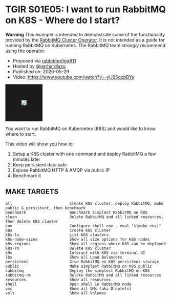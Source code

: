 # TGIR S01E05: I want to run RabbitMQ on K8S - Where do I start?

**Warning**
This example is intended to demonstrate some of the functionality provided by the [RabbitMQ Cluster Operator](https://github.com/rabbitmq/cluster-operator). It is not intended as a guide for running RabbitMQ on Kubernetes. The RabbitMQ team *strongly* recommend using the operator.

* Proposed via [rabbitmq/tgir#11](https://github.com/rabbitmq/tgir/issues/11)
* Hosted by [@gerhardlazu](https://twitter.com/gerhardlazu)
* Published on: 2020-05-29
* Video: https://www.youtube.com/watch?v=-yU95ocpBYs

<a href="https://www.youtube.com/watch?v=-yU95ocpBYs" target="_blank"><img src="video.jpg" border="50" /></a>

You want to run RabbitMQ on Kubernetes (K8S) and would like to know where to start.

This video will show you how to:
1. Setup a K8S cluster with one command and deploy RabbitMQ a few minutes later
2. Keep persistent data safe
3. Expose RabbitMQ HTTP & AMQP via public IP
4. Benchmark it



## MAKE TARGETS

```
all                         Create K8S cluster, deploy RabbitMQ, make public & persistent, then benchmark
benchmark                   Benchmark simplest RabbitMQ on K8S
clean                       Delete RabbitMQ and all linked resources, then delete K8S cluster
env                         Configure shell env - eval "$(make env)"
k8s                         Create K8S cluster
k8s-ls                      List K8S clusters
k8s-node-sizes              Show all size options for K8S nodes
k8s-regions                 Show all regions where K8S can be deployed
k8s-rm                      Delete K8S cluster
k9s                         Interact with K8S via terminal UI
lbs                         Show all Load Balancers
persistent                  Give RabbitMQ on K8S persistent storage
public                      Make simplest RabbitMQ on K8S public
rabbitmq                    Deploy the simplest RabbitMQ on K8S
rabbitmq-rm                 Delete RabbitMQ and all linked resources
resources                   Show all resources
shell                       Open shell in RabbitMQ node
vms                         Show all VMs (aka Droplets)
vols                        Show all Volumes
```
